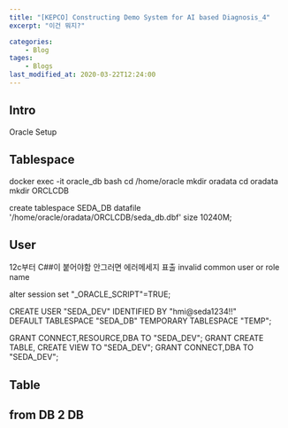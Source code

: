 ```yaml
---
title: "[KEPCO] Constructing Demo System for AI based Diagnosis_4"
excerpt: "이건 뭐지?"

categories:
    - Blog
tages:
    - Blogs
last_modified_at: 2020-03-22T12:24:00
---
```


## Intro
Oracle Setup

## Tablespace
docker exec -it oracle_db bash
cd /home/oracle
mkdir oradata
cd oradata
mkdir ORCLCDB

create tablespace SEDA_DB
datafile '/home/oracle/oradata/ORCLCDB/seda_db.dbf' size 10240M;

## User
12c부터 C##이 붙어야함 안그러면 에러메세지 표출
invalid common user or role name

alter session set "_ORACLE_SCRIPT"=TRUE;

CREATE USER "SEDA_DEV" IDENTIFIED BY "hmi@seda1234!!"  
DEFAULT TABLESPACE "SEDA_DB"
TEMPORARY TABLESPACE "TEMP";

GRANT CONNECT,RESOURCE,DBA TO "SEDA_DEV";
GRANT CREATE TABLE, CREATE VIEW TO "SEDA_DEV";
GRANT CONNECT,DBA TO "SEDA_DEV";

## Table


## from DB 2 DB